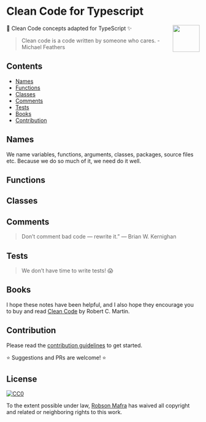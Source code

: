 # Clean Code for Typescript

[<img src="https://cdn.rawgit.com/gilbarbara/logos/ff09fd0628bc220932f3e430224b18d836e2369d/logos/typescript-icon.svg" align="right" width="70">](http://www.typescriptlang.org)

:put_litter_in_its_place: Clean Code concepts adapted for TypeScript :sparkles:

> Clean code is a code written by someone who cares. - Michael Feathers

## Contents
- [Names](#names)
- [Functions](#functions)
- [Classes](#classes)
- [Comments](#comments)
- [Tests](#tests)
- [Books](#books)
- [Contribution](#contribution)

## Names

We name variables, functions, arguments, classes, packages, source files etc. Because we do so much of it, we need do it well.

## Functions

## Classes


## Comments

> Don’t comment bad code — rewrite it.” ― Brian W. Kernighan

## Tests

> We don’t have time to write tests! 😱



## Books

I hope these notes have been helpful, and I also hope they encourage you to buy and read [Clean Code](https://sites.google.com/site/unclebobconsultingllc/books) by Robert C. Martin.

## Contribution

Please read the [contribution guidelines](./contributing.md) to get started.

:star: Suggestions and PRs are welcome! :star:

## License

[![CC0](http://mirrors.creativecommons.org/presskit/buttons/88x31/svg/cc-zero.svg)](https://creativecommons.org/publicdomain/zero/1.0/)

To the extent possible under law, [Robson Mafra](https://github.com/robsonmafra) has waived all copyright and related or neighboring rights to this work.
